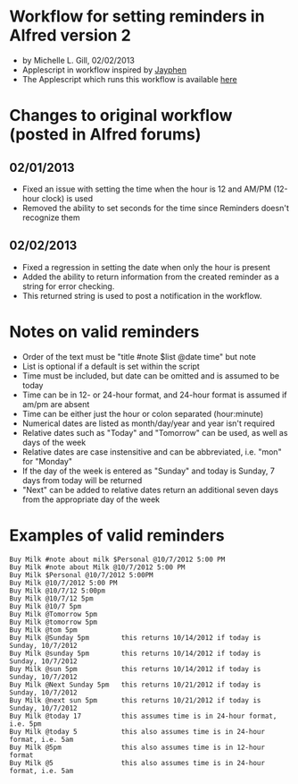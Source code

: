 Workflow for setting reminders in Alfred version 2
===============

* by Michelle L. Gill, 02/02/2013
* Applescript in workflow inspired by [Jayphen](https://gist.github.com/3187630)
* The Applescript which runs this workflow is available [here](https://gist.github.com/3813222)

Changes to original workflow (posted in Alfred forums)
===============

## 02/01/2013

* Fixed an issue with setting the time when the hour is 12 and AM/PM (12-hour clock) is used
* Removed the ability to set seconds for the time since Reminders doesn't recognize them

## 02/02/2013

* Fixed a regression in setting the date when only the hour is present
* Added the ability to return information from the created reminder as a string for error checking.
* This returned string is used to post a notification in the workflow.

Notes on valid reminders
===============

* Order of the text must be "title #note $list @date time" but note
* List is optional if a default is set within the script
* Time must be included, but date can be omitted and is assumed to be today
* Time can be in 12- or 24-hour format, and 24-hour format is assumed if am/pm are absent
* Time can be either just the hour or colon separated (hour:minute)
* Numerical dates are listed as month/day/year and year isn't required
* Relative dates such as "Today" and "Tomorrow" can be used, as well as days of the week
* Relative dates are case instensitive and can be abbreviated, i.e. "mon" for "Monday"
* If the day of the week is entered as "Sunday" and today is Sunday, 7 days from today will be returned
* "Next" can be added to relative dates return an additional seven days from the appropriate day of the week

Examples of valid reminders
===============

	Buy Milk #note about milk $Personal @10/7/2012 5:00 PM
	Buy Milk #note about Milk @10/7/2012 5:00 PM
	Buy Milk $Personal @10/7/2012 5:00PM
	Buy Milk @10/7/2012 5:00 PM
	Buy Milk @10/7/12 5:00pm
	Buy Milk @10/7/12 5pm
	Buy Milk @10/7 5pm
	Buy Milk @Tomorrow 5pm
	Buy Milk @tomorrow 5pm
	Buy Milk @tom 5pm
	Buy Milk @Sunday 5pm        this returns 10/14/2012 if today is Sunday, 10/7/2012
	Buy Milk @sunday 5pm        this returns 10/14/2012 if today is Sunday, 10/7/2012
	Buy Milk @sun 5pm           this returns 10/14/2012 if today is Sunday, 10/7/2012
	Buy Milk @Next Sunday 5pm   this returns 10/21/2012 if today is Sunday, 10/7/2012
	Buy Milk @next sun 5pm      this returns 10/21/2012 if today is Sunday, 10/7/2012
	Buy Milk @today 17          this assumes time is in 24-hour format, i.e. 5pm
	Buy Milk @today 5           this also assumes time is in 24-hour format, i.e. 5am
	Buy Milk @5pm               this also assumes time is in 12-hour format
	Buy Milk @5                 this also assumes time is in 24-hour format, i.e. 5am